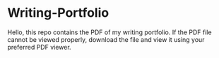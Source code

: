 # Writing-Portfolio

Hello, this repo contains the PDF of my writing portfolio. 
If the PDF file cannot be viewed properly, download the file and view it using your preferred PDF viewer.
